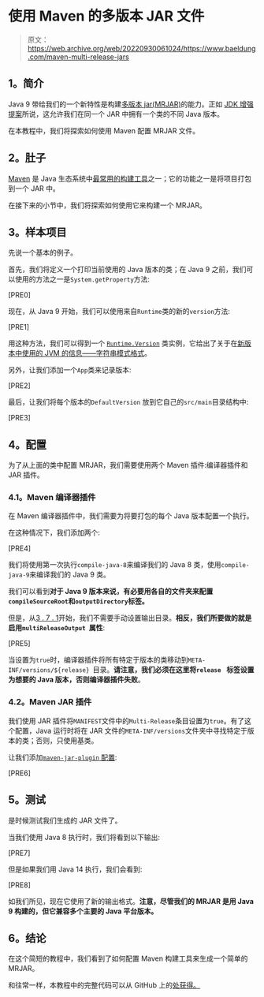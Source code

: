 # 使用 Maven 的多版本 JAR 文件

> 原文：<https://web.archive.org/web/20220930061024/https://www.baeldung.com/maven-multi-release-jars>

## **1。简介**

Java 9 带给我们的一个新特性是构建[多版本 jar(MRJAR)](/web/20220823150607/https://www.baeldung.com/java-multi-release-jar)的能力。正如 [JDK 增强提案](https://web.archive.org/web/20220823150607/https://openjdk.java.net/jeps/238)所说，这允许我们在同一个 JAR 中拥有一个类的不同 Java 版本。

在本教程中，我们将探索如何使用 Maven 配置 MRJAR 文件。

## **2。肚子**

[Maven](/web/20220823150607/https://www.baeldung.com/maven) 是 Java 生态系统中[最常用的构建工具](/web/20220823150607/https://www.baeldung.com/java-in-2019#build-tools-adoption)之一；它的功能之一是将项目打包到一个 JAR 中。

在接下来的小节中，我们将探索如何使用它来构建一个 MRJAR。

## **3。样本项目**

先说一个基本的例子。

首先，我们将定义一个打印当前使用的 Java 版本的类；在 Java 9 之前，我们可以使用的方法之一是`System.getProperty`方法:

[PRE0]

现在，从 Java 9 开始，我们可以使用来自`Runtime`类的新的`version`方法:

[PRE1]

用这种方法，我们可以得到一个 [`Runtime.Version`](https://web.archive.org/web/20220823150607/https://docs.oracle.com/en/java/javase/11/docs/api/java.base/java/lang/Runtime.Version.html) 类实例，它给出了关于在[新版本中使用的 JVM 的信息——字符串模式格式](/web/20220823150607/https://www.baeldung.com/java-time-based-releases)。

另外，让我们添加一个`App`类来记录版本:

[PRE2]

最后，让我们将每个版本的`DefaultVersion` 放到它自己的`src/main`目录结构中:

[PRE3]

## **4。配置**

为了从上面的类中配置 MRJAR，我们需要使用两个 Maven 插件:编译器插件和 JAR 插件。

### **4.1。Maven 编译器插件**

在 Maven 编译器插件中，我们需要为将要打包的每个 Java 版本配置一个执行。

在这种情况下，我们添加两个:

[PRE4]

我们将使用第一次执行`compile-java-8`来编译我们的 Java 8 类，使用`compile-java-9`来编译我们的 Java 9 类。

我们可以看到**对于 Java 9 版本来说，有必要用各自的文件夹来配置`compileSourceRoot`和`outputDirectory`标签。**

但是，从[3 . 7 . 1](https://web.archive.org/web/20220823150607/https://maven.apache.org/plugins/maven-compiler-plugin/compile-mojo.html#multiReleaseOutput)开始，我们不需要手动设置输出目录。**相反，我们所要做的就是启用`multiReleaseOutput `属性**:

[PRE5]

当设置为`true`时，编译器插件将所有特定于版本的类移动到`META-INF/versions/${release} `目录。**请注意，我们必须在这里将`release `** **标签设置为想要的 Java 版本，否则编译器插件失败**。

### **4.2。Maven JAR 插件**

我们使用 JAR 插件将`MANIFEST`文件中的`Multi-Release`条目设置为`true`。有了这个配置，Java 运行时将在 JAR 文件的`META-INF/versions`文件夹中寻找特定于版本的类；否则，只使用基类。

让我们添加[`maven-jar-plugin` 配置](https://web.archive.org/web/20220823150607/https://search.maven.org/search?q=g:org.apache.maven.plugins%20AND%20a:maven-jar-plugin):

[PRE6]

## **5。测试**

是时候测试我们生成的 JAR 文件了。

当我们使用 Java 8 执行时，我们将看到以下输出:

[PRE7]

但是如果我们用 Java 14 执行，我们会看到:

[PRE8]

如我们所见，现在它使用了新的输出格式。**注意，尽管我们的 MRJAR 是用 Java 9 构建的，但它兼容多个主要的 Java 平台版本。**

## **6。结论**

在这个简短的教程中，我们看到了如何配置 Maven 构建工具来生成一个简单的 MRJAR。

和往常一样，本教程中的完整代码可以从 GitHub 上的[处获得。](https://web.archive.org/web/20220823150607/https://github.com/eugenp/tutorials/tree/master/core-java-modules/core-java-9-new-features)